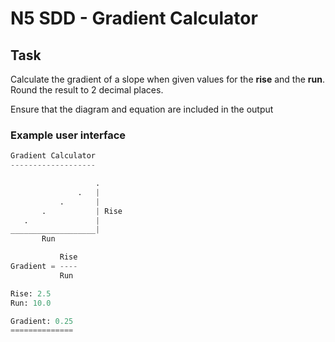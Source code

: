 # N5 SDD - Gradient Calculator

## Task

Calculate the gradient of a slope when given values for the **rise** and the **run**.  Round the result to 2 decimal places.

Ensure that the diagram and equation are included in the output


### Example user interface

``` python
Gradient Calculator
-------------------

                   .
               .   |
           .       |
       .           | Rise
   .               |
___________________|
       Run

           Rise
Gradient = ----
           Run

Rise: 2.5
Run: 10.0

Gradient: 0.25
==============
```
